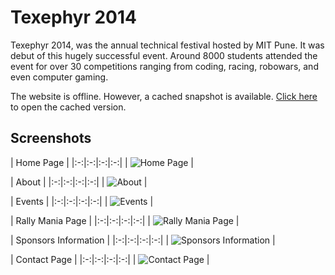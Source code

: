 
Texephyr 2014
=======================

Texephyr 2014, was the annual technical festival hosted by MIT Pune. It was debut of this hugely successful event. Around 8000 students attended the event for over 30 competitions ranging from coding, racing, robowars, and even computer gaming.

The website is offline. However, a cached snapshot is available. <a href="http://web.archive.org/web/20140302020536/http://texephyr.com/">Click here</a> to open the cached version.

Screenshots
-----------

| Home Page | 
|:-:|:-:|:-:|:-:|
| ![Home Page][1] |


| About | 
|:-:|:-:|:-:|:-:|
| ![About][2] |


| Events | 
|:-:|:-:|:-:|:-:|
| ![Events][3] |


| Rally Mania Page | 
|:-:|:-:|:-:|:-:|
| ![Rally Mania Page][4] |


| Sponsors Information | 
|:-:|:-:|:-:|:-:|
| ![Sponsors Information][6] |


| Contact Page | 
|:-:|:-:|:-:|:-:|
| ![Contact Page][5] |

[1]: http://i.imgur.com/IAwqqa0.jpg
[2]: http://i.imgur.com/sNZ10nG.png
[3]: http://i.imgur.com/sE9pvpi.png
[4]: http://i.imgur.com/TYG7aEn.png
[5]: http://i.imgur.com/dS3D7QL.png
[6]: http://i.imgur.com/dqtltks.png
